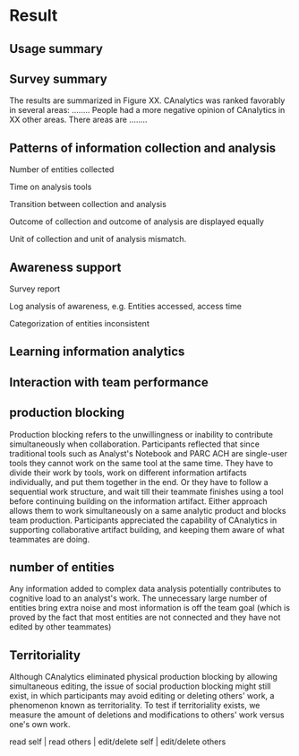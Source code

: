 # Result

## Usage summary


## Survey summary

The results are summarized in Figure XX. CAnalytics was ranked favorably in several areas: ........
People had a more negative opinion of CAnalytics in XX other areas. There areas are ........

<!-- put a box chart showing result for different questions. (box shows Q1-Q3 and median; whiskers show maximum and minimum) -->

## Patterns of information collection and analysis

Number of entities collected

Time on analysis tools

Transition between collection and analysis

Outcome of collection and outcome of analysis are displayed equally

Unit of collection and unit of analysis mismatch.


## Awareness support
Survey report

Log analysis of awareness, e.g. Entities accessed, access time

Categorization of entities inconsistent


## Learning information analytics

## Interaction with team performance

## production blocking
Production blocking refers to the unwillingness or inability to contribute simultaneously when collaboration. Participants reflected that since traditional tools such as Analyst's Notebook and PARC ACH are single-user tools they cannot work on the same tool at the same time. They have to divide their work by tools, work on different information artifacts individually, and put them together in the end. Or they have to follow a sequential work structure, and wait till their teammate finishes using a tool before continuing building on the information artifact. Either approach allows them to work simultaneously on a same analytic product and blocks team production. Participants appreciated the capability of CAnalytics in supporting collaborative artifact building, and keeping them aware of what teammates are doing.

## number of entities
Any information added to complex data analysis potentially contributes to cognitive load to an analyst's work. The unnecessary large number of entities bring extra noise and most information is off the team goal (which is proved by the fact that most entities are not connected and they have not edited by other teammates)

## Territoriality

Although CAnalytics eliminated physical production blocking by allowing simultaneous editing, the issue of social production blocking might still exist, in which participants may avoid editing or deleting others' work, a phenomenon known as territoriality. To test if territoriality exists, we measure the amount of deletions and modifications to others' work versus one's own work.

read self | read others | edit/delete self | edit/delete others
